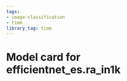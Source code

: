 ```yaml
---
tags:
- image-classification
- timm
library_tag: timm
---
```

# Model card for efficientnet_es.ra_in1k